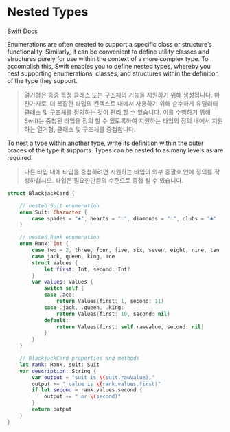 # Nested Types

[Swift Docs](https://docs.swift.org/swift-book/LanguageGuide/NestedTypes.html)  

Enumerations are often created to support a specific class or structure’s functionality. Similarly, it can be convenient to define utility classes and structures purely for use within the context of a more complex type. To accomplish this, Swift enables you to define nested types, whereby you nest supporting enumerations, classes, and structures within the definition of the type they support.
> 열거형은 종종 특정 클래스 또는 구조체의 기능을 지원하기 위해 생성됩니다. 마찬가지로, 더 복잡한 타입의 컨텍스트 내에서 사용하기 위해 순수하게 유틸리티 클래스 및 구조체를 정의하는 것이 편리 할 수 있습니다. 이를 수행하기 위해 Swift는 중첩된 타입을 정의 할 수 있도록하여 지원하는 타입의 정의 내에서 지원하는 열거형, 클래스 및 구조체를 중첩합니다.

To nest a type within another type, write its definition within the outer braces of the type it supports. Types can be nested to as many levels as are required.
> 다른 타입 내에 타입을 중첩하려면 지원하는 타입의 외부 중괄호 안에 정의를 작성하십시오. 타입은 필요한만큼의 수준으로 중첩 될 수 있습니다.

```swift
struct BlackjackCard {

    // nested Suit enumeration
    enum Suit: Character {
        case spades = "♠", hearts = "♡", diamonds = "♢", clubs = "♣"
    }

    // nested Rank enumeration
    enum Rank: Int {
        case two = 2, three, four, five, six, seven, eight, nine, ten
        case jack, queen, king, ace
        struct Values {
            let first: Int, second: Int?
        }
        var values: Values {
            switch self {
            case .ace:
                return Values(first: 1, second: 11)
            case .jack, .queen, .king:
                return Values(first: 10, second: nil)
            default:
                return Values(first: self.rawValue, second: nil)
            }
        }
    }

    // BlackjackCard properties and methods
    let rank: Rank, suit: Suit
    var description: String {
        var output = "suit is \(suit.rawValue),"
        output += " value is \(rank.values.first)"
        if let second = rank.values.second {
            output += " or \(second)"
        }
        return output
    }
}
```  
